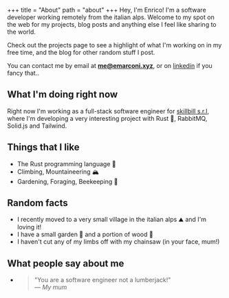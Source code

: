 +++
title = "About"
path = "about"
+++
Hey, I'm Enrico! I'm a software developer working remotely from the italian alps.
Welcome to my spot on the web for my projects, blog posts and anything else I feel
like sharing to the world.

Check out the projects page to see a highlight of what I'm working on in my free time,
and the blog for other random stuff I post.


You can contact me by email at **me@emarconi.xyz**, or on
[linkedin](https://linkedin.com/in/enrico-marconi) if you fancy that..


## What I'm doing right now
Right now I'm working as a full-stack software engineer for [skillbill s.r.l](https://skillbill.it),
where I'm developing a very interesting project with Rust 🦀, RabbitMQ, Solid.js and Tailwind.

## Things that I like
* The Rust programming language 🦀
* Climbing, Mountaineering 🏔️
* Gardening, Foraging, Beekeeping 🍄

## Random facts
* I recently moved to a very small village in the italian alps ⛰️ and I'm loving it!
* I have a small garden 🌱 and a portion of wood 🌲
* I haven't cut any of my limbs off with my chainsaw (in your face, mum!)

## What people say about me
* > "You are a software engineer not a lumberjack!" <br />
  > &mdash; <cite>My mum<cite>
